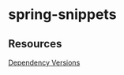 # spring-snippets
## Resources
[Dependency Versions](https://docs.spring.io/spring-boot/docs/current/reference/html/dependency-versions.html)
